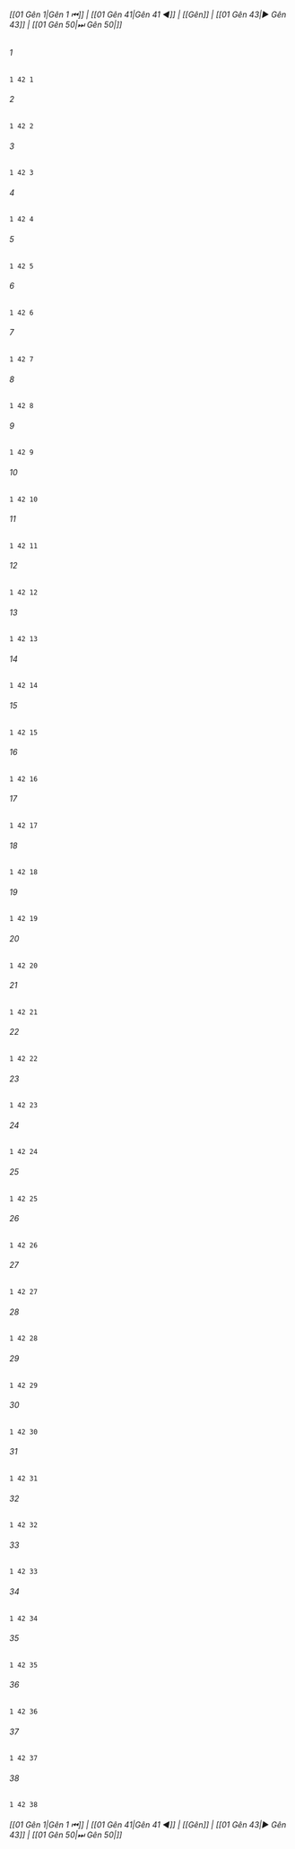 
###### [[01 Gên 1|Gên 1 ⏮]] | [[01 Gên 41|Gên 41 ◀]] | [[Gên]] | [[01 Gên 43|▶ Gên 43]] | [[01 Gên 50|⏭ Gên 50|]]

###### 1
``` verse
1 42 1 
```
###### 2
``` verse
1 42 2 
```
###### 3
``` verse
1 42 3 
```
###### 4
``` verse
1 42 4 
```
###### 5
``` verse
1 42 5 
```
###### 6
``` verse
1 42 6 
```
###### 7
``` verse
1 42 7 
```
###### 8
``` verse
1 42 8 
```
###### 9
``` verse
1 42 9 
```
###### 10
``` verse
1 42 10 
```
###### 11
``` verse
1 42 11 
```
###### 12
``` verse
1 42 12 
```
###### 13
``` verse
1 42 13 
```
###### 14
``` verse
1 42 14 
```
###### 15
``` verse
1 42 15 
```
###### 16
``` verse
1 42 16 
```
###### 17
``` verse
1 42 17 
```
###### 18
``` verse
1 42 18 
```
###### 19
``` verse
1 42 19 
```
###### 20
``` verse
1 42 20 
```
###### 21
``` verse
1 42 21 
```
###### 22
``` verse
1 42 22 
```
###### 23
``` verse
1 42 23 
```
###### 24
``` verse
1 42 24 
```
###### 25
``` verse
1 42 25 
```
###### 26
``` verse
1 42 26 
```
###### 27
``` verse
1 42 27 
```
###### 28
``` verse
1 42 28 
```
###### 29
``` verse
1 42 29 
```
###### 30
``` verse
1 42 30 
```
###### 31
``` verse
1 42 31 
```
###### 32
``` verse
1 42 32 
```
###### 33
``` verse
1 42 33 
```
###### 34
``` verse
1 42 34 
```
###### 35
``` verse
1 42 35 
```
###### 36
``` verse
1 42 36 
```
###### 37
``` verse
1 42 37 
```
###### 38
``` verse
1 42 38 
```

###### [[01 Gên 1|Gên 1 ⏮]] | [[01 Gên 41|Gên 41 ◀]] | [[Gên]] | [[01 Gên 43|▶ Gên 43]] | [[01 Gên 50|⏭ Gên 50|]]

